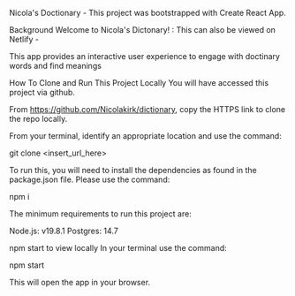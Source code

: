 Nicola's Doctionary - This project was bootstrapped with Create React App.

Background Welcome to Nicola's Dictonary! : This can also be viewed on Netlify -

This app provides an interactive user experience to engage with doctinary words and find meanings

How To Clone and Run This Project Locally You will have accessed this project via github.

From https://github.com/Nicolakirk/dictionary, copy the HTTPS link to clone the repo locally.

From your terminal, identify an appropriate location and use the command:

git clone <insert_url_here>

To run this, you will need to install the dependencies as found in the package.json file. Please use the command:

npm i

The minimum requirements to run this project are:

Node.js: v19.8.1 Postgres: 14.7

npm start to view locally In your terminal use the command:

npm start

This will open the app in your browser.
